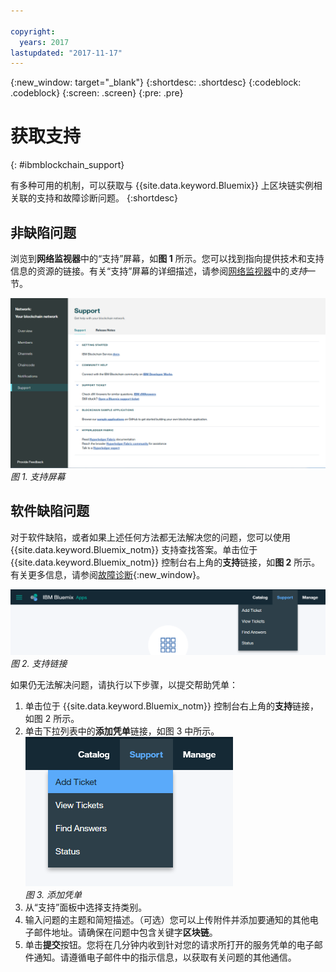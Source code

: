 ```yaml
---

copyright:
  years: 2017
lastupdated: "2017-11-17"
---
```


{:new_window: target="_blank"}
{:shortdesc: .shortdesc}
{:codeblock: .codeblock}
{:screen: .screen}
{:pre: .pre}


# 获取支持
{: #ibmblockchain_support}


有多种可用的机制，可以获取与 {{site.data.keyword.Bluemix}} 上区块链实例相关联的支持和故障诊断问题。
{:shortdesc}


## 非缺陷问题

浏览到**网络监视器**中的“支持”屏幕，如**图 1** 所示。您可以找到指向提供技术和支持信息的资源的链接。有关“支持”屏幕的详细描述，请参阅[网络监视器](v10_dashboard.html)中的*支持*一节。

![](images/support.png "支持屏幕")
*图 1. 支持屏幕*


## 软件缺陷问题

对于软件缺陷，或者如果上述任何方法都无法解决您的问题，您可以使用 {{site.data.keyword.Bluemix_notm}} 支持查找答案。单击位于 {{site.data.keyword.Bluemix_notm}} 控制台右上角的**支持**链接，如**图 2** 所示。有关更多信息，请参阅[故障诊断](../../troubleshoot/troubleshoot.html){:new_window}。

![](images/bmx_support.png "支持链接")
*图 2. 支持链接*

如果仍无法解决问题，请执行以下步骤，以提交帮助凭单：

1. 单击位于 {{site.data.keyword.Bluemix_notm}} 控制台右上角的**支持**链接，如图 2 所示。
2. 单击下拉列表中的**添加凭单**链接，如图 3 中所示。  
  ![](images/bmx_addticket.png "添加凭单")  
  *图 3. 添加凭单*  
3. 从“支持”面板中选择支持类别。
4. 输入问题的主题和简短描述。（可选）您可以上传附件并添加要通知的其他电子邮件地址。请确保在问题中包含关键字**区块链**。
5. 单击**提交**按钮。您将在几分钟内收到针对您的请求所打开的服务凭单的电子邮件通知。请遵循电子邮件中的指示信息，以获取有关问题的其他通信。
